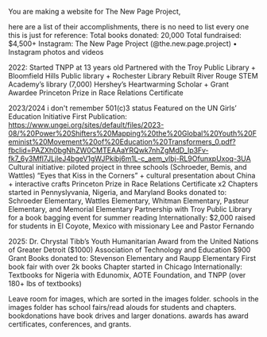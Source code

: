 You are making a website for The New Page Project, 

here are a list of their accomplishments, there is no need to list every one this is just for reference:
Total books donated: 20,000
Total fundraised: $4,500+
Instagram: The New Page Project (@the.new.page.project) • Instagram photos and videos

2022:
Started TNPP at 13 years old 
Partnered with the Troy Public Library + Bloomfield Hills Public library + Rochester Library
Rebuilt River Rouge STEM Academy’s library (7,000)
Hershey’s Heartwarming Scholar + Grant Awardee
Princeton Prize in Race Relations Certificate 

2023/2024 i don't remember
501(c)3 status
Featured on the UN Girls’ Education Initiative First Publication: https://www.ungei.org/sites/default/files/2023-08/%20Power%20Shifters%20Mapping%20the%20Global%20Youth%20Feminist%20Movement%20of%20Education%20Transformers_0.pdf?fbclid=PAZXh0bgNhZW0CMTEAAaYRQwk7nhZgMdD_Ip3Fv-fk7_6y3MfI7JLjleJ4bgeV1gWJPkibj6m1L-c_aem_vlbj-RL9OfunxpUxoq-3UA
Cultural initiative: piloted project in three schools (Schroeder, Bemis, and Wattles)
“Eyes that Kiss in the Corners” + cultural presentation about China + interactive crafts
Princeton Prize in Race Relations Certificate x2
Chapters started in Pennyslyvania, Nigeria, and Maryland
Books donated to: Schroeder Elementary, Wattles Elementary, Whitman Elementary, Pasteur Elementary, and Memorial Elementary
Partnership with Troy Public Library for a book bagging event for summer reading 
Internationally: 
$2,000 raised for students in El Coyote, Mexico with missionary Lee and Pastor Fernando

2025: 
Dr. Chrystal Tibb’s Youth Humanitarian Award from the United Nations of Greater Detroit ($1000)
Association of Technology and Education $900 Grant
Books donated to: Stevenson Elementary and Raupp Elementary
First book fair with over 2k books 
Chapter started in Chicago
Internationally: 
Textbooks for Nigeria with Edunomix, AOTE Foundation, and TNPP (over 180+ lbs of textbooks)

Leave room for images, which are sorted in the images folder. schools in the images folder has school fairs/read alouds for students and chapters. bookdonations have book drives and larger donations. awards has award certificates, conferences, and grants.

